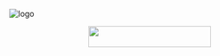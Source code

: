  ![logo](https://te.legra.ph/file/b9aac31b258ffce033ffb.jpg)

<p align    • ━━「 ᴅᴇᴩʟᴏʏ ᴏɴ ʜᴇʀᴏᴋᴜ 」━━ •
</h3>

<p align="center"><a href="https://dashboard.heroku.com/new?template=https://github.com/TeamLegend77/XoXo-XSpam"> <img src="https://img.shields.io/badge/Deploy%20On%20Heroku-black?style=for-the-badge&logo=heroku" width="220" height="38.45"/></a></p>

